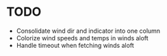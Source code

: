 # TODO

- Consolidate wind dir and indicator into one column
- Colorize wind speeds and temps in winds aloft
- Handle timeout when fetching winds aloft
